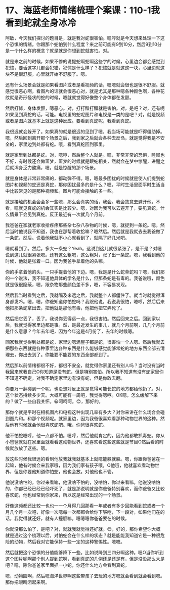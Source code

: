 # 17、海蓝老师情绪梳理个案课：110-1我看到蛇就全身冰冷

阿敏，今天我们探讨的题目是，就是我对蛇很害怕。嗯哼就是今天想来处理一下这个恐惧的情绪。你跟那个蛇怕到什么程度？来之前可能有9到10分，然后9到10分是一个什么样的概念？就是就是你想到蛇就害怕。对。

就是来之前的时候，如果不停的说提蛇啊蛇啊这些字的时候，心里边会都会感觉到犯怵，要舌这字儿都会犯错，犯怵是什么样子？犯怵就是就这这一块，心里边就这块不是很舒服，心里就开始不舒服了。嗯。

还有什么场景会就是如果看图片或者是看视频的话，嗯嗯就会很也是很不舒服。就感觉很恶心啊，看图片的话就会很恶心对，就是尤其是那种嗯各种颜色啊，各种花纹就是奇形怪状的蛇的时候，嗯就就觉得好像整个身体都在发颤。

然后打怵，身体发颤，嗯恶心。对，打打醋打醋就是害怕。对，是吧？对，还有呢如果见到真蛇的话，可能。电视里的蛇呢图片和电视是一类的是吧？对，就是视频或者是图片就基本上就是这种反应。要看到真蛇呢，我看到真蛇。

我很远就会躲开了。如果真的就是很远的见到了嗯，我当场可能就是吓得僵助掉。嗯，然后回到离开那个场景之后，我到家之后就会各种去反刍，就是觉得我是不安全的，家里边到处都有蛇。哦，看到真蛇回到家里。

就是家里到处都是蛇。对，嗯哼，然后整个人就是。嗯，非常非常的恐惧，睡眠也不好，有时候还会做噩梦，噩梦的时候就是跟蛇相关，然就会在梦中惊醒，进醒之后就浑身乏力酸痛，嗯，就是惊醒的那个场景。

就是身体是非常非常痛的，都动弹不得。嗯，嗯最多困扰的时候就是使人们提到蛇图片和视频的蛇还是真蛇，那你困扰最多的是什么？嗯，平时生活里面平时生活当中比较常见的是那种视频和。图片可能会接触的多一些。

就是接触的机会会会多一些嗯，那么会真实的话，我会。我会故意去避开他，不看，嗯就见真蛇的机会其实是比较少。嗯，对因为我可以去避开了，要见真蛇，什么情景下会见到真蛇。反正最近有一次就几个月前。

我爸爸在家就老家收拾疼疼那些杂七杂八杂物的时候，嗯，就捉到一条蛇。嗯，然后当时他说我不知道，我也在那帮着收拾嘛？嗯然后。然后就是我就去去我爸做了一条蛇，然后。说着他我就不小心就看到了，就隔了好几米吧。

嗯就看到了。然后。多大一条蛇？Yeah。这说到这儿就很紧张了，是不是？对嗯说到这儿就很紧张嗯。还有这么粗吧，这么粗对，张了出一条蛇。嗯，我看到他的时候，他就是张着一口。因为我爸手拿着他的头嘛。

你的手拿着他的头，一只手提着他的下边。嗯，我是是什么蛇草蛇吗？嗯，我们那的一个说法，我不知道他具体的学名是什么，但那条蛇是有毒的。我爸说哦，颜色就是很很隐蔽，嗯，跟杂物那些颜色差不多，嗯，不容易发现。

然后我当时看到之后，我就隔及米远之后，我就整个人都僵住了。就当时就觉得浑身都发冷。嗯，嗯，你爸知道你怕蛇吗？我跟他说，我说我很怕，嗯哼，然后后来他把那条蛇拿出去，把他就是那他有毒，他把他把它弄死了。

然后把它丢了，丢了。我说你丢得远一点，我很害怕。然后回来之后。回到家以后，我就觉得家里边都是事。然，是最近发生的事儿，就几个月前啊，几几个月前是什么意思？今年去年吧，因为今年这是4月份了，去年的时候嗯。

回家我就觉得到处都是蛇，家里边嗯满屋子都是蛇，很害怕一个人嗯。然后我就去把那些东西就是各种家里边各种东西是什么能够感觉能够常蛇的地方东西全部去清理去，你出去到了。你能要不能要的东西全部都到了。

然后那以前情绪都很不好，都很不安全，就觉得你家里还有别人吗？当时没有当时我回来就我自己O你知道是没有蛇，但是特别害怕。所以我不知道有没有蛇家里你不知道不确定，对我不确定家里边有没有蛇，但是你敢去翻。

你要万一翻碰到一个呢，也没想对反正就是觉得可能长蛇的地方都给他扔了。对，这个状态持续多少天。大概可能有一周吧，我觉得嗯哼。OK嗯，怎么缓解下来的？做了一些自我关怀。😀呵呵呵。😊，那好的。

那你个就是平时在相机图片和电视这种出现几率有多大？对你来讲在什么场合会碰到图片和。和那个视频呢。就家里边，因为我爸很喜欢看那种动物世界的这种。然后他有时候就会他很喜欢蛇吧。哦，你爸很喜欢蛇。

他不怕蛇嗯哼，他一点都不怕。嗯哼，然后他就肯定的，因为他都敢抓毒蛇。你从小爸爸就就在家里面就看看这动物世界，还喜欢看这些这些就是节目O然后看的时候就放放了这些。嗯。

放这些时候我很远的看到他放我就我就基本上就嗯能躲就躲。嗯，你跟你爸爸在一起嘛，他有时候会来我家哦，因为我们家有孩子哦，O他哦，他就喜欢看动物世界，但是你要他知道你怕蛇，他也会放。对他他也不管。

他说没啥怕的，你过来看嘛，他没啥不怕的，没啥怕，你过来看嘛，他说没啥怕的，你都已经已经已经吓死了，就是那说明就是你爸爸特别喜欢，而你爸爸又比较喜欢蛇，他也经常到你家来，所以这是经常出现的一个场景。

好像这频都还比较一也也一一个月得几回那看一年或者有多少回能看到蛇或者一个月几个月一次吧，好像一次嗯每一次都都会给你下够呛，下一段对，如果他们在的话，我觉得就还好，就有人撞胆嘛。嗯嗯嗯你爸爸要在的时候。

你就没那么怕了，是吧？对，就就我就觉得还好就。😊，好的，那你希望你大概就是通过这个梳理以后，对怕蛇会在什么样的状态？就是能能我知道它是一种很危险的动物，然后我对它能保持一些一定的这种警惕性。嗯嗯。

然后就把这个恐惧的分值能够降下一些。比如说降到三四分啊这种。嗯O当你听到这个图片呢啊那个别人提到蛇啊，看到真蛇的几例还是还是有，但是没没那么大是吧？嗯，除你爸爸家里面抓一小蛇，你还什么地方会看到真蛇。

嗯，动物园啊，然后嗯海洋世界啊这些带孩子去玩的地方嗯就会看到就会看到嗯。那你把眼睛闭起来啊。